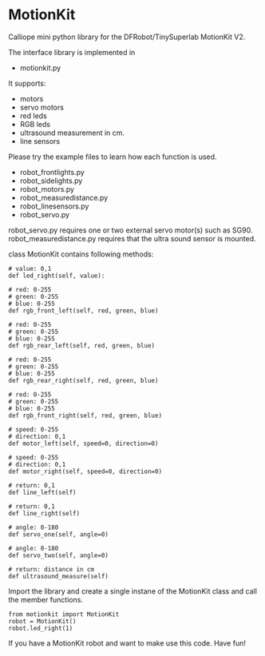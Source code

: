 # MotionKit
Calliope mini python library for the DFRobot/TinySuperlab MotionKit V2.

The interface library is implemented in 
- motionkit.py

It supports:
- motors
- servo motors
- red leds
- RGB leds
- ultrasound measurement in cm.
- line sensors

Please try the example files to learn how each function is used.

- robot_frontlights.py
- robot_sidelights.py
- robot_motors.py
- robot_measuredistance.py
- robot_linesensors.py
- robot_servo.py

robot_servo.py requires one or two external servo motor(s) such as SG90.
robot_measuredistance.py requires that the ultra sound sensor is mounted.


class MotionKit contains following methods:

    # value: 0,1
    def led_right(self, value):
    
    # red: 0-255
    # green: 0-255
    # blue: 0-255
    def rgb_front_left(self, red, green, blue)
    
    # red: 0-255
    # green: 0-255
    # blue: 0-255
    def rgb_rear_left(self, red, green, blue)
    
    # red: 0-255
    # green: 0-255
    # blue: 0-255
    def rgb_rear_right(self, red, green, blue)
    
    # red: 0-255
    # green: 0-255
    # blue: 0-255
    def rgb_front_right(self, red, green, blue)
    
    # speed: 0-255
    # direction: 0,1
    def motor_left(self, speed=0, direction=0)
    
    # speed: 0-255
    # direction: 0,1
    def motor_right(self, speed=0, direction=0)
    
    # return: 0,1
    def line_left(self)
    
    # return: 0,1
    def line_right(self)
    
    # angle: 0-180
    def servo_one(self, angle=0)
    
    # angle: 0-180
    def servo_two(self, angle=0)
    
    # return: distance in cm
    def ultrasound_measure(self)
    
Import the library and create a single instane of the MotionKit class and call the member functions.

    from motionkit import MotionKit
    robot = MotionKit()
    robot.led_right(1)
    
If you have a MotionKit robot and want to make use this code. Have fun!    
